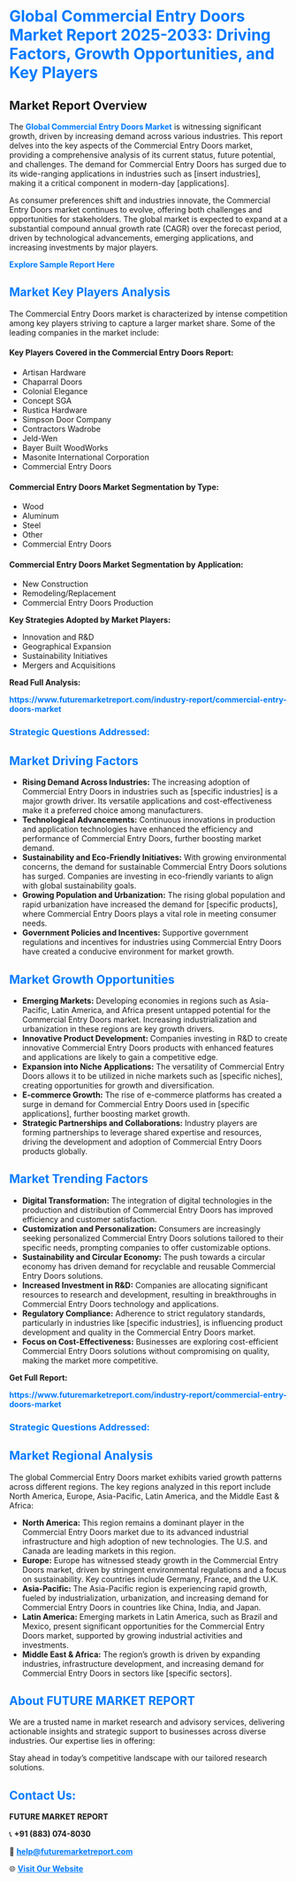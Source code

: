 <h1 style="color: #007BFF;">Global Commercial Entry Doors Market Report 2025-2033: Driving Factors, Growth Opportunities, and Key Players</h1>

<section id="overview">
<h2>Market Report Overview</h2>
<p>The <a href="https://www.futuremarketreport.com/industry-report/commercial-entry-doors-market" style="color: #007BFF; text-decoration: none;"><strong>Global Commercial Entry Doors Market</strong></a> is witnessing significant growth, driven by increasing demand across various industries. This report delves into the key aspects of the Commercial Entry Doors market, providing a comprehensive analysis of its current status, future potential, and challenges. The demand for Commercial Entry Doors has surged due to its wide-ranging applications in industries such as [insert industries], making it a critical component in modern-day [applications].</p>
<p>As consumer preferences shift and industries innovate, the Commercial Entry Doors market continues to evolve, offering both challenges and opportunities for stakeholders. The global market is expected to expand at a substantial compound annual growth rate (CAGR) over the forecast period, driven by technological advancements, emerging applications, and increasing investments by major players.</p>
</section>

<section id="overview">
<p><a href="https://www.futuremarketreport.com/request-sample/reportId=110557" style="color: #007BFF; text-decoration: none;"><strong>Explore Sample Report Here</strong></a></p>
</section>

<section id="key-players">
<h2 style="color: #007BFF;">Market Key Players Analysis</h2>
<p>The Commercial Entry Doors market is characterized by intense competition among key players striving to capture a larger market share. Some of the leading companies in the market include:</p>
<h4>Key Players Covered in the Commercial Entry Doors Report:</h4>
<ul><li>Artisan Hardware</li><li>Chaparral Doors</li><li>Colonial Elegance</li><li>Concept SGA</li><li>Rustica Hardware</li><li>Simpson Door Company</li><li>Contractors Wadrobe</li><li>Jeld-Wen</li><li>Bayer Built WoodWorks</li><li>Masonite International Corporation</li><li>Commercial Entry Doors</li></ul>
<h4>Commercial Entry Doors Market Segmentation by Type:</h4>
<ul><li>Wood</li><li>Aluminum</li><li>Steel</li><li>Other</li><li>Commercial Entry Doors</li></ul>

<h4>Commercial Entry Doors Market Segmentation by Application:</h4>
<ul><li>New Construction</li><li>Remodeling/Replacement</li><li>Commercial Entry Doors Production</li></ul>
<p><strong>Key Strategies Adopted by Market Players:</strong></p>
<ul>
<li>Innovation and R&D</li>
<li>Geographical Expansion</li>
<li>Sustainability Initiatives</li>
<li>Mergers and Acquisitions</li>
</ul>
</section>

<section>
<p><strong>Read Full Analysis: </strong></p><a href="https://www.futuremarketreport.com/industry-report/commercial-entry-doors-market" style="color: #007BFF; text-decoration: none;"><strong>https://www.futuremarketreport.com/industry-report/commercial-entry-doors-market</strong></a>
<h3 style="color: #007BFF;">Strategic Questions Addressed:</h3>
</section>

<section id="driving-factors">
<h2 style="color: #007BFF;">Market Driving Factors</h2>
<ul>
<li><strong>Rising Demand Across Industries:</strong> The increasing adoption of Commercial Entry Doors in industries such as [specific industries] is a major growth driver. Its versatile applications and cost-effectiveness make it a preferred choice among manufacturers.</li>
<li><strong>Technological Advancements:</strong> Continuous innovations in production and application technologies have enhanced the efficiency and performance of Commercial Entry Doors, further boosting market demand.</li>
<li><strong>Sustainability and Eco-Friendly Initiatives:</strong> With growing environmental concerns, the demand for sustainable Commercial Entry Doors solutions has surged. Companies are investing in eco-friendly variants to align with global sustainability goals.</li>
<li><strong>Growing Population and Urbanization:</strong> The rising global population and rapid urbanization have increased the demand for [specific products], where Commercial Entry Doors plays a vital role in meeting consumer needs.</li>
<li><strong>Government Policies and Incentives:</strong> Supportive government regulations and incentives for industries using Commercial Entry Doors have created a conducive environment for market growth.</li>
</ul>
</section>

<section id="growth-opportunities">
<h2 style="color: #007BFF;">Market Growth Opportunities</h2>
<ul>
<li><strong>Emerging Markets:</strong> Developing economies in regions such as Asia-Pacific, Latin America, and Africa present untapped potential for the Commercial Entry Doors market. Increasing industrialization and urbanization in these regions are key growth drivers.</li>
<li><strong>Innovative Product Development:</strong> Companies investing in R&D to create innovative Commercial Entry Doors products with enhanced features and applications are likely to gain a competitive edge.</li>
<li><strong>Expansion into Niche Applications:</strong> The versatility of Commercial Entry Doors allows it to be utilized in niche markets such as [specific niches], creating opportunities for growth and diversification.</li>
<li><strong>E-commerce Growth:</strong> The rise of e-commerce platforms has created a surge in demand for Commercial Entry Doors used in [specific applications], further boosting market growth.</li>
<li><strong>Strategic Partnerships and Collaborations:</strong> Industry players are forming partnerships to leverage shared expertise and resources, driving the development and adoption of Commercial Entry Doors products globally.</li>
</ul>
</section>

<section id="trending-factors">
<h2 style="color: #007BFF;">Market Trending Factors</h2>
<ul>
<li><strong>Digital Transformation:</strong> The integration of digital technologies in the production and distribution of Commercial Entry Doors has improved efficiency and customer satisfaction.</li>
<li><strong>Customization and Personalization:</strong> Consumers are increasingly seeking personalized Commercial Entry Doors solutions tailored to their specific needs, prompting companies to offer customizable options.</li>
<li><strong>Sustainability and Circular Economy:</strong> The push towards a circular economy has driven demand for recyclable and reusable Commercial Entry Doors solutions.</li>
<li><strong>Increased Investment in R&D:</strong> Companies are allocating significant resources to research and development, resulting in breakthroughs in Commercial Entry Doors technology and applications.</li>
<li><strong>Regulatory Compliance:</strong> Adherence to strict regulatory standards, particularly in industries like [specific industries], is influencing product development and quality in the Commercial Entry Doors market.</li>
<li><strong>Focus on Cost-Effectiveness:</strong> Businesses are exploring cost-efficient Commercial Entry Doors solutions without compromising on quality, making the market more competitive.</li>
</ul>
</section>

<section>
<p><strong>Get Full Report: </strong></p><a href="https://www.futuremarketreport.com/industry-report/commercial-entry-doors-market" style="color: #007BFF; text-decoration: none;"><strong>https://www.futuremarketreport.com/industry-report/commercial-entry-doors-market</strong></a>
<h3 style="color: #007BFF;">Strategic Questions Addressed:</h3>
</section>


<section id="regional-analysis">
<h2 style="color: #007BFF;">Market Regional Analysis</h2>
<p>The global Commercial Entry Doors market exhibits varied growth patterns across different regions. The key regions analyzed in this report include North America, Europe, Asia-Pacific, Latin America, and the Middle East & Africa:</p>
<ul>
<li><strong>North America:</strong> This region remains a dominant player in the Commercial Entry Doors market due to its advanced industrial infrastructure and high adoption of new technologies. The U.S. and Canada are leading markets in this region.</li>
<li><strong>Europe:</strong> Europe has witnessed steady growth in the Commercial Entry Doors market, driven by stringent environmental regulations and a focus on sustainability. Key countries include Germany, France, and the U.K.</li>
<li><strong>Asia-Pacific:</strong> The Asia-Pacific region is experiencing rapid growth, fueled by industrialization, urbanization, and increasing demand for Commercial Entry Doors in countries like China, India, and Japan.</li>
<li><strong>Latin America:</strong> Emerging markets in Latin America, such as Brazil and Mexico, present significant opportunities for the Commercial Entry Doors market, supported by growing industrial activities and investments.</li>
<li><strong>Middle East & Africa:</strong> The region’s growth is driven by expanding industries, infrastructure development, and increasing demand for Commercial Entry Doors in sectors like [specific sectors].</li>
</ul>
</section>

<footer>
<h2 style="color: #007BFF;">About FUTURE MARKET REPORT</h2>
<p>We are a trusted name in market research and advisory services, delivering actionable insights and strategic support to businesses across diverse industries. Our expertise lies in offering:</p>

<p>Stay ahead in today’s competitive landscape with our tailored research solutions.</p>

<h2 style="color: #007BFF;">Contact Us:</h2>
<p><strong>FUTURE MARKET REPORT</strong></p>
<p>📞 <strong>+91 (883) 074-8030</strong></p>
<p>📧 <strong><a href="mailto:help@futuremarketreport.com" style="color: #007BFF;">help@futuremarketreport.com</a></strong></p>
<p>🌐 <strong><a href="https://www.futuremarketreport.com/" style="color: #007BFF;">Visit Our Website</a></strong></p>
</footer>